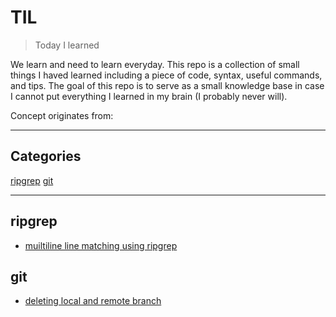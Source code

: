 # TIL

> Today I learned

We learn and need to learn everyday. This repo is a collection of small things I haved learned including a piece of code, syntax, useful commands, and tips. The goal of this repo is to serve as a small knowledge base in case I cannot put everything I learned in my brain (I probably never will). 

Concept originates from:

---

## Categories

[ripgrep](#ripgrep)
[git](#git)

---

## ripgrep

- [muiltiline line matching using ripgrep](ripgrep/muiltiline_line_matching_using_ripgrep.md)


## git

- [deleting local and remote branch](git/deleting_local_and_remote_branch.md)
